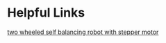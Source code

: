 # Helpful Links
[two wheeled self balancing robot with stepper motor](https://www.hackster.io/RolfK/two-wheeled-self-balancing-robot-with-stepper-motor-0c61ca)
